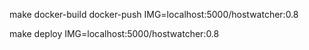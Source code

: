 make docker-build docker-push IMG=localhost:5000/hostwatcher:0.8 

make deploy IMG=localhost:5000/hostwatcher:0.8  

